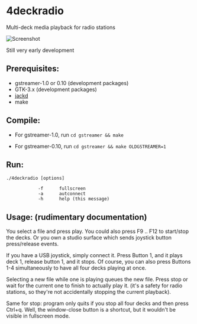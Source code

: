 4deckradio
==========

Multi-deck media playback for radio stations

![Screenshot](http://adiknoth.github.com/4deckradio/images/4deckradio.png)

Still very early development

Prerequisites:
--------------
  * gstreamer-1.0 or 0.10 (development packages)
  * GTK-3.x (development packages)
  * [jackd](http://jackaudio.org)
  * make


Compile:
--------
  * For gstreamer-1.0, run
    `cd gstreamer && make`

  * For gstreamer-0.10, run
    `cd gstreamer && make OLDGSTREAMER=1`
    

Run:
----
    ./4deckradio [options]
    
                -f      fullscreen
                -a      autconnect
                -h      help (this message)



Usage: (rudimentary documentation)
-----------------------------------

You select a file and press play. You could also press F9 .. F12 to
start/stop the decks. Or you own a studio surface which sends joystick
button press/release events.

If you have a USB joystick, simply connect it. Press Button 1, and it
plays deck 1, release button 1, and it stops. Of course, you can also
press Buttons 1-4 simultaneously to have all four decks playing at once.

Selecting a new file while one is playing queues the new file. Press
stop or wait for the current one to finish to actually play it. (it's a
safety for radio stations, so they're not accidentally stopping the
current playback).

Same for stop: program only quits if you stop all four decks and then
press Ctrl+q. Well, the window-close button is a shortcut, but it
wouldn't be visible in fullscreen mode.
